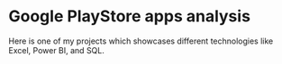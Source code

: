 # Google PlayStore apps analysis 
Here is one of my projects which showcases different technologies like Excel, Power BI, and SQL.
